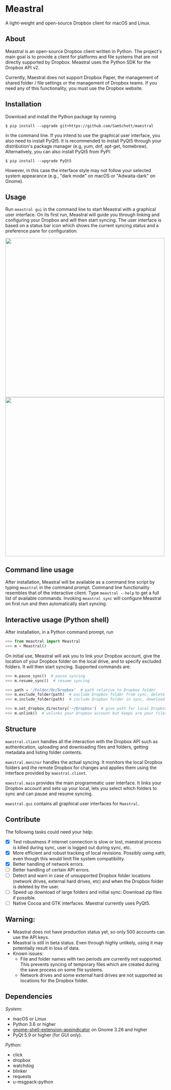 # Meastral

A light-weight and open-source Dropbox client for macOS and Linux.

## About

Meastral is an open-source Dropbox client written in Python. The project's main goal is to
provide a client for platforms and file systems that are not directly supported by
Dropbox. Meastral uses the Python SDK for the Dropbox API v2.

Currently, Maestral does not support Dropbox Paper, the management of shared folder / file
settings or the management of Dropbox teams. If you need any of this functionality, you
must use the Dropbox website.

## Installation

Download and install the Python package by running
```console
$ pip install --upgrade git+https://github.com/SamSchott/maestral
```
in the command line. If you intend to use the graphical user interface, you also need to
install PyQt5. It is recommended to install PyQt5 through your distribution's package manager
(e.g, yum, dnf, apt-get, homebrew). Alternatively, you can also install PyQt5 from PyPI:
```console
$ pip install --upgrade PyQt5
```
However, in this case the interface style may not follow your selected system appearance
(e.g., "dark mode" on macOS or "Adwaita-dark" on Gnome). 

## Usage

Run `meastral gui` in the command line to start Meastral with a graphical user interface.
On its first run, Meastral will guide you through linking and configuring your Dropbox and
will then start syncing. The user interface is based on a status bar icon which shows the
current syncing status and a preference pane for configuration.

<img src="/screenshots/macOS.png" height="500" />
<img src="/screenshots/Fedora.png" height="500" />

## Command line usage

After installation, Meastral will be available as a command line script by typing
`meastral` in the command prompt. Command line functionality resembles that of the
interactive client. Type `meastral --help` to get a full list of available commands.
Invoking `meastral sync` will configure Meastral on first run and then automatically start
syncing.

## Interactive usage (Python shell)

After installation, in a Python command prompt, run
```Python
>>> from meastral import Meastral
>>> m = Meastral()
```
On initial use, Meastral will ask you to link your Dropbox account, give the location of
your Dropbox folder on the local drive, and to specify excluded folders. It will then
start syncing. Supported commands are:

```Python
>>> m.pause_sync()  # pause syncing
>>> m.resume_sync()  # resume syncing

>>> path = '/Folder/On/Dropbox'  # path relative to Dropbox folder
>>> m.exclude_folder(path)  # exclude Dropbox folder from sync, delete locally
>>> m.include_folder(path)  # include Dropbox folder in sync, download its contents

>>> m.set_dropbox_directory('~/Dropbox')  # give path for local Dropbox folder
>>> m.unlink()  # unlinks your Dropbox account but keeps are your files
```

## Structure
`maestral.client` handles all the interaction with the Dropbox API such as
authentication, uploading and downloading files and folders, getting metadata and listing
folder contents.

`maestral.monitor` handles the actual syncing. It monitors the local Dropbox
folders and the remote Dropbox for changes and applies them using the interface provided
by `maestral.client`.

`maestral.main` provides the main programmatic user interface. It links your Dropbox
account and sets up your local, lets you select which folders to sync and can pause and
resume syncing.

`maestral.gui` contains all graphical user interfaces for `Maestral`.

## Contribute

The following tasks could need your help:

- [x] Test robustness if internet connection is slow or lost, maestral process is killed
      during sync, user is logged out during sync, etc.
- [x] More efficient and robust tracking of local revisions. Possibly using xattr, even
      though this would limit file system compatibility.
- [x] Better handling of network errors.
- [ ] Better handling of certain API errors.
- [ ] Detect and warn in case of unsupported Dropbox folder locations (network drives,
      external hard drives, etc) and when the Dropbox folder is deleted by the user.
- [ ] Speed up download of large folders and initial sync: Download zip files if possible.
- [ ] Native Cocoa and GTK interfaces. Maestral currently uses PyQt5.

## Warning:

- Meastral does not have production status yet, so only 500 accounts can use the API keys.
- Meastral is still in beta status. Even through highly unlikely, using it may potentially
  result in loss of data.
- Known issues:
  - File and folder names with two periods are currently not supported. This prevents
    syncing of temporary files which are created during the save process on some file
    systems.
  - Network drives and some external hard drives are not supported as locations for the
    Dropbox folder.

## Dependencies

*System:*
- macOS or Linux
- Python 3.6 or higher
- [gnome-shell-extension-appindicator](https://github.com/ubuntu/gnome-shell-extension-appindicator)
  on Gnome 3.26 and higher
- PyQt 5.9 or higher (for GUI only).

*Python:*
- click
- dropbox
- watchdog
- blinker
- requests
- u-msgpack-python

